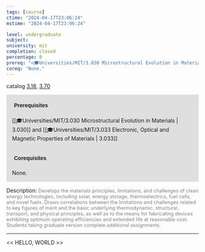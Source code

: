 ```yaml
---
tags: [course]
ctime: "2024-04-17T23:06:24"
mstime: "2024-04-17T23:06:24"

level: undergraduate
subject: 
university: mit
completion: closed
percentage: 0
prereq: "<🎓Universities/MIT/3.030 Microstructural Evolution in Materials> and <🎓Universities/MIT/3.033 Electronic, Optical and Magnetic Properties of Materials>"
coreq: "None."
---
```


catalog [3.18](http://student.mit.edu/catalog/m3a.html#3.18), [3.70](http://student.mit.edu/catalog/m3b.html#3.70)

<span style="display: block; padding: 15px; background-color: rgb(100, 100, 100, 0.2);"><font id="m_prereq2952_0" style="display: block; font-family: Arial, sans-serif; font-weight: bold; padding: 5px">Prerequisites</font><br><span id="prereq2952_0">[[🎓Universities/MIT/3.030 Microstructural Evolution in Materials | 3.030]] and [[🎓Universities/MIT/3.033 Electronic, Optical and Magnetic Properties of Materials | 3.033]]</span></span>
<span style="display: block; padding: 15px; background-color: rgb(100, 100, 100, 0.2);"><font id="m_coreq2952_0" style="display: block; font-family: Arial, sans-serif; font-weight: bold; padding: 5px">Corequisites</font><br><span id="coreq2952_0">None.</span></span>

<font style="">Description:</font>
<font style="color: grey; font-size: 0.8rem;">Develops the materials principles, limitations, and challenges of clean energy technologies, including solar, energy storage, thermoelectrics, fuel cells, and novel fuels. Draws correlations between the limitations and challenges related to key figures of merit and the basic underlying thermodynamic, structural, transport, and physical principles, as well as to the means for fabricating devices exhibiting optimum operating efficiencies and extended life at reasonable cost. Students taking graduate version complete additional assignments.</font>



---

<< HELLO, WORLD >>
